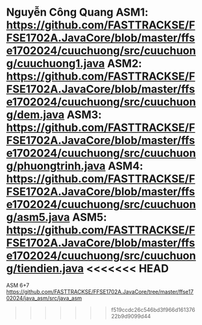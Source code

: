 Nguyễn Công Quang
ASM1: https://github.com/FASTTRACKSE/FFSE1702A.JavaCore/blob/master/ffse1702024/cuuchuong/src/cuuchuong/cuuchuong1.java
ASM2: https://github.com/FASTTRACKSE/FFSE1702A.JavaCore/blob/master/ffse1702024/cuuchuong/src/cuuchuong/dem.java
ASM3: https://github.com/FASTTRACKSE/FFSE1702A.JavaCore/blob/master/ffse1702024/cuuchuong/src/cuuchuong/phuongtrinh.java
ASM4: https://github.com/FASTTRACKSE/FFSE1702A.JavaCore/blob/master/ffse1702024/cuuchuong/src/cuuchuong/asm5.java
ASM5: https://github.com/FASTTRACKSE/FFSE1702A.JavaCore/blob/master/ffse1702024/cuuchuong/src/cuuchuong/tiendien.java
<<<<<<< HEAD
=======
ASM 6+7
https://github.com/FASTTRACKSE/FFSE1702A.JavaCore/tree/master/ffse1702024/java_asm/src/java_asm
>>>>>>> f519ccdc26c546bd3f966d16137622b9d9099d44
